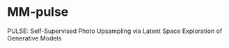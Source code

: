 # MM-pulse
PULSE: Self-Supervised Photo Upsampling via Latent Space Exploration of Generative Models
